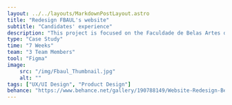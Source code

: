 ```yaml
---
layout: ../../layouts/MarkdownPostLayout.astro
title: "Redesign FBAUL's website"
subtitle: "Candidates' experience"
description: "This project is focused on the Faculdade de Belas Artes da Universidade de Lisboa (FBAUL) website. It aims to develop concrete and realistic proposals to improve the experience of candidates. The main goal is to enhance the usability of FBAUL's website for potential candidates by providing them with access to all the relevant information required to make an informed decision."
type: "Case Study"
time: "7 Weeks"
team: "3 Team Members"
tool: "Figma"
image:
    src: "/img/Fbaul_Thumbnail.jpg"
    alt: ""
tags: ["UX/UI Design", "Product Design"]
behance: "https://www.behance.net/gallery/190788149/Website-Redesign-Belas-Artes-Lisboa"
---
```

<figure class="project">
    <img src="/img/Fbaul-1.jpg" alt="" class="project">
    <img src="/img/Fbaul-2.jpg" alt="" class="project">
    <img src="/img/Fbaul-3.jpg" alt="" class="project">
    <img src="/img/Fbaul-4.jpg" alt="" class="project">
    <img src="/img/Fbaul-5.jpg" alt="" class="project">
    <img src="/img/Fbaul-6.jpg" alt="" class="project">
    <img src="/img/Fbaul-7.jpg" alt="" class="project">
    <img src="/img/Fbaul-8.jpg" alt="" class="project">
    <img src="/img/Fbaul-9.jpg" alt="" class="project">
    <img src="/img/Fbaul-10.jpg" alt="" class="project">
    <img src="/img/Fbaul-11.jpg" alt="" class="project">
    <img src="/img/Fbaul-12.jpg" alt="" class="project">
    <img src="/img/Fbaul-13.jpg" alt="" class="project">
    <img src="/img/Fbaul-14.jpg" alt="" class="project">
    <img src="/img/Fbaul-15.jpg" alt="" class="project">
    <img src="/img/Fbaul-16.jpg" alt="" class="project">
    <img src="/img/Fbaul-17.jpg" alt="" class="project">
    <img src="/img/Fbaul-18.jpg" alt="" class="project">
    <img src="/img/Fbaul-19.jpg" alt="" class="project">
</figure>